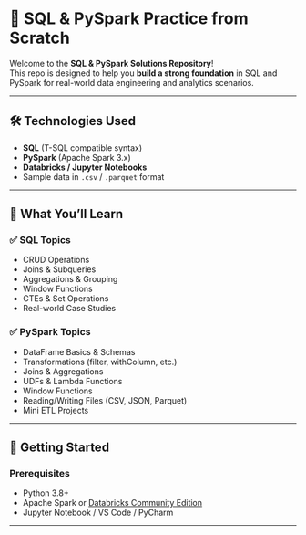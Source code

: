 # 🧠 SQL & PySpark Practice from Scratch

Welcome to the **SQL & PySpark Solutions Repository**!  
This repo is designed to help you **build a strong foundation** in SQL and PySpark for real-world data engineering and analytics scenarios.

---

## 🛠 Technologies Used

- **SQL** (T-SQL compatible syntax)
- **PySpark** (Apache Spark 3.x)
- **Databricks / Jupyter Notebooks**
- Sample data in `.csv` / `.parquet` format

---

## 📘 What You’ll Learn

### ✅ SQL Topics
- CRUD Operations
- Joins & Subqueries
- Aggregations & Grouping
- Window Functions
- CTEs & Set Operations
- Real-world Case Studies

### ✅ PySpark Topics
- DataFrame Basics & Schemas
- Transformations (filter, withColumn, etc.)
- Joins & Aggregations
- UDFs & Lambda Functions
- Window Functions
- Reading/Writing Files (CSV, JSON, Parquet)
- Mini ETL Projects

---

## 🚀 Getting Started

### Prerequisites

- Python 3.8+
- Apache Spark or [Databricks Community Edition](https://community.cloud.databricks.com/)
- Jupyter Notebook / VS Code / PyCharm

---


